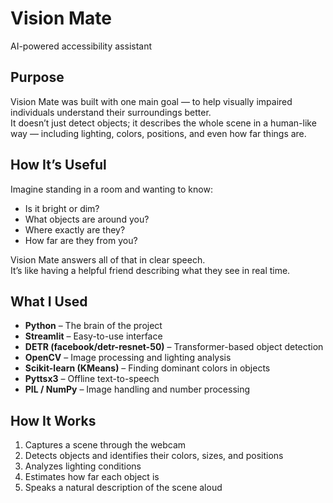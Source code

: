 # Vision Mate
AI-powered accessibility assistant

## Purpose
Vision Mate was built with one main goal — to help visually impaired individuals understand their surroundings better.  
It doesn’t just detect objects; it describes the whole scene in a human-like way — including lighting, colors, positions, and even how far things are.

## How It’s Useful
Imagine standing in a room and wanting to know:
- Is it bright or dim?
- What objects are around you?
- Where exactly are they?
- How far are they from you?

Vision Mate answers all of that in clear speech.  
It’s like having a helpful friend describing what they see in real time.

## What I Used
- **Python** – The brain of the project
- **Streamlit** – Easy-to-use interface
- **DETR (facebook/detr-resnet-50)** – Transformer-based object detection
- **OpenCV** – Image processing and lighting analysis
- **Scikit-learn (KMeans)** – Finding dominant colors in objects
- **Pyttsx3** – Offline text-to-speech
- **PIL / NumPy** – Image handling and number processing

## How It Works
1. Captures a scene through the webcam
2. Detects objects and identifies their colors, sizes, and positions
3. Analyzes lighting conditions
4. Estimates how far each object is
5. Speaks a natural description of the scene aloud
